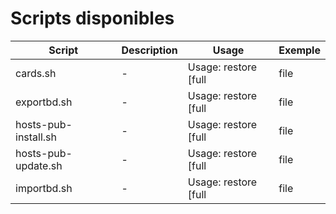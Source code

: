 # Scripts disponibles

| Script | Description | Usage | Exemple |
|--------|-------------|-------|---------|
| cards.sh | - | Usage: restore [full|file|list] [fichier] | Exemple: restore file monfichier.txt |
| exportbd.sh | - | Usage: restore [full|file|list] [fichier] | Exemple: restore file monfichier.txt |
| hosts-pub-install.sh | - | Usage: restore [full|file|list] [fichier] | Exemple: restore file monfichier.txt |
| hosts-pub-update.sh | - | Usage: restore [full|file|list] [fichier] | Exemple: restore file monfichier.txt |
| importbd.sh | - | Usage: restore [full|file|list] [fichier] | Exemple: restore file monfichier.txt |
